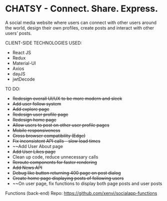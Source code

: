 # CHATSY - Connect. Share. Express.
A social media website where users can connect with other users around the world, design their own profiles, create
posts and interact with other users’ posts.

CLIENT-SIDE TECHNOLOGIES USED:
- React JS
- Redux
- Material-UI
- Axios
- dayJS
- jwtDecode

TO DO:
- ~~Redesign overall UI/UX to be more modern and sleek~~
- ~~Add user follow system~~
- ~~Add explore page~~
- ~~Redesign user profile page~~
- ~~Redesign home page~~
- ~~Allow users to post on other user profile pages~~
- ~~Mobile responsiveness~~
- ~~Cross browser compatibility (Edge)~~
- ~~Fix inconsistent API calls - slow load times~~
- ~~Add User About page
- ~~Add User Likes page~~
- Clean up code, reduce unnecessary calls
- ~~Reroute components for faster rendering~~
- ~~Add News API~~
- ~~Debug like button returning 400 page on post dialog~~
- ~~Create home page displaying posts of following users~~
- ~~On user page, fix functions to display both page posts and user posts


Functions (back-end) Repo:
https://github.com/xenvi/socialapp-functions
